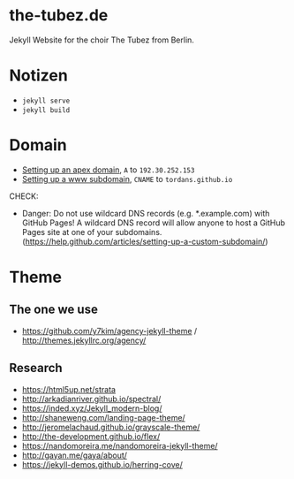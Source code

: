 # the-tubez.de
Jekyll Website for the choir The Tubez from Berlin.

# Notizen

- ```jekyll serve```
- ```jekyll build```

# Domain

* [Setting up an apex domain](https://help.github.com/articles/setting-up-an-apex-domain/), `A` to `192.30.252.153`
* [Setting up a www subdomain](https://help.github.com/articles/setting-up-a-www-subdomain/), `CNAME` to `tordans.github.io`

CHECK:
- Danger: Do not use wildcard DNS records (e.g. *.example.com) with GitHub Pages! A wildcard DNS record will allow anyone to host a GitHub Pages site at one of your subdomains. (https://help.github.com/articles/setting-up-a-custom-subdomain/)

# Theme

## The one we use

- https://github.com/y7kim/agency-jekyll-theme / http://themes.jekyllrc.org/agency/

## Research

- https://html5up.net/strata
- http://arkadianriver.github.io/spectral/
- https://inded.xyz/Jekyll_modern-blog/
- http://shaneweng.com/landing-page-theme/
- http://jeromelachaud.github.io/grayscale-theme/
- http://the-development.github.io/flex/
- https://nandomoreira.me/nandomoreira-jekyll-theme/
- http://gayan.me/gaya/about/
- https://jekyll-demos.github.io/herring-cove/
